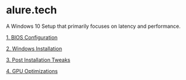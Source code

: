 # alure.tech
A Windows 10 Setup that primarily focuses on latency and performance.

[1. BIOS Configuration](docs/bios.md)

[2. Windows Installation](docs/install.md)

[3. Post Installation Tweaks](docs/tweaks.md)

[4. GPU Optimizations](docs/gpu.md)
